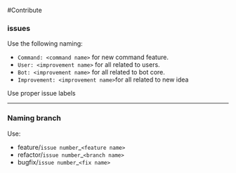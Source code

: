 #Contribute

### issues
Use the following naming:
- `Command: <command name>` for new command feature.
- `User: <improvement name>` for all related to users.
- `Bot: <improvement name>` for all related to bot core.
- `Improvement: <improvement name>`for all related to new idea

Use proper issue labels

---

### Naming branch
Use:
- feature/`issue number`_`<feature name>`
- refactor/`issue number`_`<branch name>`
- bugfix/`issue number`_`<fix name>`
